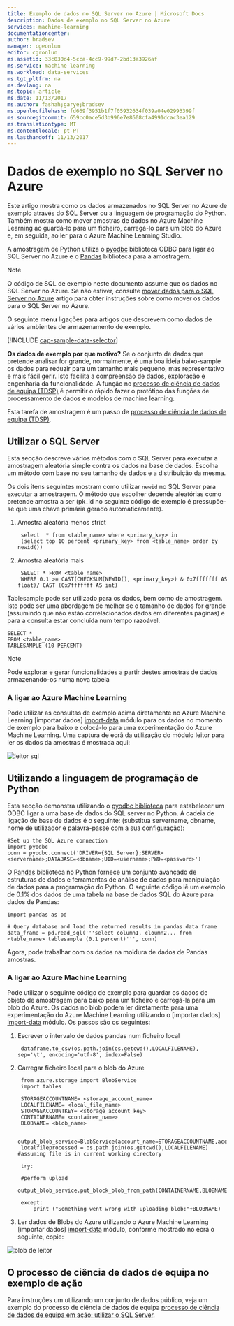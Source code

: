 ```yaml
---
title: Exemplo de dados no SQL Server no Azure | Microsoft Docs
description: Dados de exemplo no SQL Server no Azure
services: machine-learning
documentationcenter: 
author: bradsev
manager: cgeonlun
editor: cgronlun
ms.assetid: 33c030d4-5cca-4cc9-99d7-2bd13a3926af
ms.service: machine-learning
ms.workload: data-services
ms.tgt_pltfrm: na
ms.devlang: na
ms.topic: article
ms.date: 11/13/2017
ms.author: fashah;garye;bradsev
ms.openlocfilehash: fd669f3951b1f7f05932634f039a04e02993399f
ms.sourcegitcommit: 659cc0ace5d3b996e7e8608cfa4991dcac3ea129
ms.translationtype: MT
ms.contentlocale: pt-PT
ms.lasthandoff: 11/13/2017
---
```

# <a name="heading"></a>Dados de exemplo no SQL Server no Azure
Este artigo mostra como os dados armazenados no SQL Server no Azure de exemplo através do SQL Server ou a linguagem de programação do Python. Também mostra como mover amostras de dados no Azure Machine Learning ao guardá-lo para um ficheiro, carregá-lo para um blob do Azure e, em seguida, ao ler para o Azure Machine Learning Studio.

A amostragem de Python utiliza o [pyodbc](https://code.google.com/p/pyodbc/) biblioteca ODBC para ligar ao SQL Server no Azure e o [Pandas](http://pandas.pydata.org/) biblioteca para a amostragem.

> [!NOTE]
> O código de SQL de exemplo neste documento assume que os dados no SQL Server no Azure. Se não estiver, consulte [mover dados para o SQL Server no Azure](move-sql-server-virtual-machine.md) artigo para obter instruções sobre como mover os dados para o SQL Server no Azure.
> 
> 

O seguinte **menu** ligações para artigos que descrevem como dados de vários ambientes de armazenamento de exemplo. 

[!INCLUDE [cap-sample-data-selector](../../../includes/cap-sample-data-selector.md)]

**Os dados de exemplo por que motivo?**
Se o conjunto de dados que pretende analisar for grande, normalmente, é uma boa ideia baixo-sample os dados para reduzir para um tamanho mais pequeno, mas representativo e mais fácil gerir. Isto facilita a compreensão de dados, exploração e engenharia da funcionalidade. A função no [processo de ciência de dados de equipa (TDSP)](https://azure.microsoft.com/documentation/learning-paths/cortana-analytics-process/) é permitir o rápido fazer o protótipo das funções de processamento de dados e modelos de machine learning.

Esta tarefa de amostragem é um passo de [processo de ciência de dados de equipa (TDSP)](https://azure.microsoft.com/documentation/learning-paths/cortana-analytics-process/).

## <a name="SQL"></a>Utilizar o SQL Server
Esta secção descreve vários métodos com o SQL Server para executar a amostragem aleatória simple contra os dados na base de dados. Escolha um método com base no seu tamanho de dados e a distribuição da mesma.

Os dois itens seguintes mostram como utilizar `newid` no SQL Server para executar a amostragem. O método que escolher depende aleatórias como pretende amostra a ser (pk_id no seguinte código de exemplo é pressupõe-se que uma chave primária gerado automaticamente).

1. Amostra aleatória menos strict
   
        select  * from <table_name> where <primary_key> in 
        (select top 10 percent <primary_key> from <table_name> order by newid())
2. Amostra aleatória mais 
   
        SELECT * FROM <table_name>
        WHERE 0.1 >= CAST(CHECKSUM(NEWID(), <primary_key>) & 0x7fffffff AS float)/ CAST (0x7fffffff AS int)

Tablesample pode ser utilizado para os dados, bem como de amostragem. Isto pode ser uma abordagem de melhor se o tamanho de dados for grande (assumindo que não estão correlacionados dados em diferentes páginas) e para a consulta estar concluída num tempo razoável.

    SELECT *
    FROM <table_name> 
    TABLESAMPLE (10 PERCENT)

> [!NOTE]
> Pode explorar e gerar funcionalidades a partir destes amostras de dados armazenando-os numa nova tabela
> 
> 

### <a name="sql-aml"></a>A ligar ao Azure Machine Learning
Pode utilizar as consultas de exemplo acima diretamente no Azure Machine Learning [importar dados] [ import-data] módulo para os dados no momento de exemplo para baixo e colocá-lo para uma experimentação do Azure Machine Learning. Uma captura de ecrã da utilização do módulo leitor para ler os dados da amostras é mostrada aqui:

![leitor sql][1]

## <a name="python"></a>Utilizando a linguagem de programação de Python
Esta secção demonstra utilizando o [pyodbc biblioteca](https://code.google.com/p/pyodbc/) para estabelecer um ODBC ligar a uma base de dados do SQL server no Python. A cadeia de ligação de base de dados é o seguinte: (substitua servername, dbname, nome de utilizador e palavra-passe com a sua configuração):

    #Set up the SQL Azure connection
    import pyodbc    
    conn = pyodbc.connect('DRIVER={SQL Server};SERVER=<servername>;DATABASE=<dbname>;UID=<username>;PWD=<password>')

O [Pandas](http://pandas.pydata.org/) biblioteca no Python fornece um conjunto avançado de estruturas de dados e ferramentas de análise de dados para manipulação de dados para a programação do Python. O seguinte código lê um exemplo de 0.1% dos dados de uma tabela na base de dados SQL do Azure para dados de Pandas:

    import pandas as pd

    # Query database and load the returned results in pandas data frame
    data_frame = pd.read_sql('''select column1, cloumn2... from <table_name> tablesample (0.1 percent)''', conn)

Agora, pode trabalhar com os dados na moldura de dados de Pandas amostras. 

### <a name="python-aml"></a>A ligar ao Azure Machine Learning
Pode utilizar o seguinte código de exemplo para guardar os dados de objeto de amostragem para baixo para um ficheiro e carregá-la para um blob do Azure. Os dados no blob podem ler diretamente para uma experimentação do Azure Machine Learning utilizando o [importar dados] [ import-data] módulo. Os passos são os seguintes: 

1. Escrever o intervalo de dados pandas num ficheiro local
   
        dataframe.to_csv(os.path.join(os.getcwd(),LOCALFILENAME), sep='\t', encoding='utf-8', index=False)
2. Carregar ficheiro local para o blob do Azure
   
        from azure.storage import BlobService
        import tables
   
        STORAGEACCOUNTNAME= <storage_account_name>
        LOCALFILENAME= <local_file_name>
        STORAGEACCOUNTKEY= <storage_account_key>
        CONTAINERNAME= <container_name>
        BLOBNAME= <blob_name>
   
        output_blob_service=BlobService(account_name=STORAGEACCOUNTNAME,account_key=STORAGEACCOUNTKEY)    
        localfileprocessed = os.path.join(os.getcwd(),LOCALFILENAME) #assuming file is in current working directory
   
        try:
   
        #perform upload
        output_blob_service.put_block_blob_from_path(CONTAINERNAME,BLOBNAME,localfileprocessed)
   
        except:            
            print ("Something went wrong with uploading blob:"+BLOBNAME)
3. Ler dados de Blobs do Azure utilizando o Azure Machine Learning [importar dados] [ import-data] módulo, conforme mostrado no ecrã o seguinte, copie:

![blob de leitor][2]

## <a name="the-team-data-science-process-in-action-example"></a>O processo de ciência de dados de equipa no exemplo de ação
Para instruções um utilizando um conjunto de dados público, veja um exemplo do processo de ciência de dados de equipa [processo de ciência de dados de equipa em ação: utilizar o SQL Server](sql-walkthrough.md).

[1]: ./media/sample-sql-server-virtual-machine/reader_database.png
[2]: ./media/sample-sql-server-virtual-machine/reader_blob.png

[import-data]: https://msdn.microsoft.com/library/azure/4e1b0fe6-aded-4b3f-a36f-39b8862b9004/
